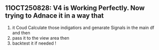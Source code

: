 11OCT250828: V4 is Working Perfectly. Now trying to Adnace it in a way that
---
1. it Coud Calculate those indigatiors and genarate Signals in the main df and then
2. pass it to the view area then
3. backtest it if needed !
